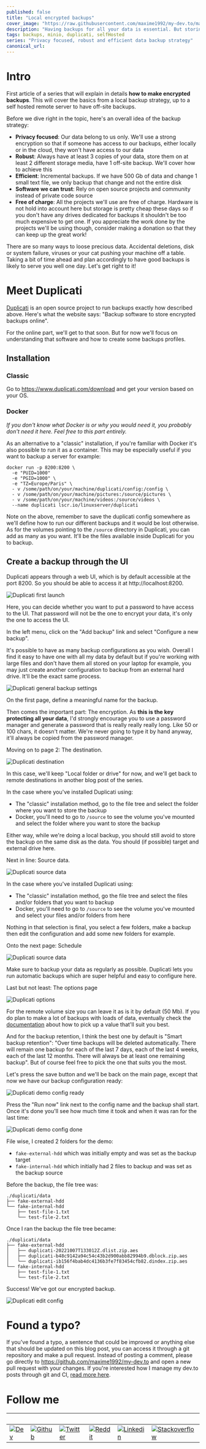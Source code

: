 ```yaml
---
published: false
title: "Local encrypted backups"
cover_image: "https://raw.githubusercontent.com/maxime1992/my-dev.to/master/blog-posts/encrypted-backups-part-1/assets/encrypted-backups-part-1-cover.png"
description: "Having backups for all your data is essential. But storing them in the cloud or on a local disk is not without any risks for privacy"
tags: backups, minio, duplicati, selfHosted
series: "Privacy focused, robust and efficient data backup strategy"
canonical_url:
---
```


# Intro

First article of a series that will explain in details **how to make encrypted backups**. This will cover the basics from a local backup strategy, up to a self hosted remote server to have off-site backups.

Before we dive right in the topic, here's an overall idea of the backup strategy:

- **Privacy focused**: Our data belong to us only. We'll use a strong encryption so that if someone has access to our backups, either locally or in the cloud, they won't have access to our data
- **Robust**: Always have at least 3 copies of your data, store them on at least 2 different storage media, have 1 off-site backup. We'll cover how to achieve this
- **Efficient**: Incremental backups. If we have 500 Gb of data and change 1 small text file, we only backup that change and not the entire disk
- **Software we can trust**: Rely on open source projects and community instead of private code source
- **Free of charge**: All the projects we'll use are free of charge. Hardware is not hold into account here but storage is pretty cheap these days so if you don't have any drives dedicated for backups it shouldn't be too much expensive to get one. If you appreciate the work done by the projects we'll be using though, consider making a donation so that they can keep up the great work!

There are so many ways to loose precious data. Accidental deletions, disk or system failure, viruses or your cat pushing your machine off a table. Taking a bit of time ahead and plan accordingly to have good backups is likely to serve you well one day. Let's get right to it!

# Meet Duplicati

[Duplicati](https://www.duplicati.com) is an open source project to run backups exactly how described above. Here's what the website says: "Backup software to store encrypted backups online".

For the online part, we'll get to that soon. But for now we'll focus on understanding that software and how to create some backups profiles.

## Installation

### Classic

Go to https://www.duplicati.com/download and get your version based on your OS.

### Docker

_If you don't know what Docker is or why you would need it, you probably don't need it here. Feel free to this part entirely._

As an alternative to a "classic" installation, if you're familiar with Docker it's also possible to run it as a container. This may be especially useful if you want to backup a server for example:

```
docker run -p 8200:8200 \
  -e "PUID=1000"
  -e "PGID=1000" \
  -e "TZ=Europe/Paris" \
  - v /some/path/on/your/machine/duplicati/config:/config \
  - v /some/path/on/your/machine/pictures:/source/pictures \
  - v /some/path/on/your/machine/videos:/source/videos \
  --name duplicati lscr.io/linuxserver/duplicati
```

Note on the above, remember to save the duplicati config somewhere as we'll define how to run our different backups and it would be lost otherwise.  
As for the volumes pointing to the `/source` directory in Duplicati, you can add as many as you want. It'll be the files available inside Duplicati for you to backup.

## Create a backup through the UI

Duplicati appears through a web UI, which is by default accessible at the port 8200. So you should be able to access it at http://localhost:8200.

![Duplicati first launch](./assets/duplicati-first-launch.png 'Duplicati first launch')

Here, you can decide whether you want to put a password to have access to the UI. That password will not be the one to encrypt your data, it's only the one to access the UI.

In the left menu, click on the "Add backup" link and select "Configure a new backup".

It's possible to have as many backup configurations as you wish. Overall I find it easy to have one with all my data by default but if you're working with large files and don't have them all stored on your laptop for example, you may just create another configuration to backup from an external hard drive. It'll be the exact same process.

![Duplicati general backup settings](./assets/duplicati-general-backup-settings.png 'Duplicati general backup settings')

On the first page, define a meaningful name for the backup.

Then comes the important part: The encryption. As **this is the key protecting all your data**, I'd strongly encourage you to use a password manager and generate a password that is really really really long. Like 50 or 100 chars, it doesn't matter. We're never going to type it by hand anyway, it'll always be copied from the password manager.

Moving on to page 2: The destination.

![Duplicati destination](./assets/duplicati-destination.png 'Duplicati destination')

In this case, we'll keep "Local folder or drive" for now, and we'll get back to remote destinations in another blog post of the series.

In the case where you've installed Duplicati using:

- The "classic" installation method, go to the file tree and select the folder where you want to store the backup
- Docker, you'll need to go to `/source` to see the volume you've mounted and select the folder where you want to store the backup

Either way, while we're doing a local backup, you should still avoid to store the backup on the same disk as the data. You should (if possible) target and external drive here.

Next in line: Source data.

![Duplicati source data](./assets/duplicati-source-data.png 'Duplicati source data')

In the case where you've installed Duplicati using:

- The "classic" installation method, go the file tree and select the files and/or folders that you want to backup
- Docker, you'll need to go to `/source` to see the volume you've mounted and select your files and/or folders from here

Nothing in that selection is final, you select a few folders, make a backup then edit the configuration and add some new folders for example.

Onto the next page: Schedule

![Duplicati source data](./assets/duplicati-source-data.png 'Duplicati source data')

Make sure to backup your data as regularly as possible. Duplicati lets you run automatic backups which are super helpful and easy to configure here.

Last but not least: The options page

![Duplicati options](./assets/duplicati-options.png 'Duplicati options')

For the remote volume size you can leave it as is it by default (50 Mb). If you do plan to make a lot of backups with loads of data, eventually check the [documentation](https://www.duplicati.com/articles/Choosing-Sizes/#remote-volume-size) about how to pick up a value that'll suit you best.

And for the backup retention, I think the best one by default is "Smart backup retention": "Over time backups will be deleted automatically. There will remain one backup for each of the last 7 days, each of the last 4 weeks, each of the last 12 months. There will always be at least one remaining backup". But of course feel free to pick the one that suits you the most.

Let's press the save button and we'll be back on the main page, except that now we have our backup configuration ready:

![Duplicati demo config ready](./assets/duplicati-demo-config-ready.png 'Duplicati demo config ready')

Press the "Run now" link next to the config name and the backup shall start. Once it's done you'll see how much time it took and when it was ran for the last time:

![Duplicati demo config done](./assets/duplicati-demo-config-done.png 'Duplicati demo config done')

File wise, I created 2 folders for the demo:

- `fake-external-hdd` which was initially empty and was set as the backup target
- `fake-internal-hdd` which initially had 2 files to backup and was set as the backup source

Before the backup, the file tree was:

```
./duplicati/data
├── fake-external-hdd
└── fake-internal-hdd
    ├── test-file-1.txt
    └── test-file-2.txt
```

Once I ran the backup the file tree became:

```
./duplicati/data
├── fake-external-hdd
│   ├── duplicati-20221007T133012Z.dlist.zip.aes
│   ├── duplicati-b48c9142a94c54c43b2d900abb82994b9.dblock.zip.aes
│   └── duplicati-ib156f4bab4dc4136b3fe7f83454cfb82.dindex.zip.aes
└── fake-internal-hdd
    ├── test-file-1.txt
    └── test-file-2.txt
```

Success! We've got our encrypted backup.

![Duplicati edit config](./assets/duplicati-edit-config.png 'Duplicati edit config')

# Found a typo?

If you've found a typo, a sentence that could be improved or anything else that should be updated on this blog post, you can access it through a git repository and make a pull request. Instead of posting a comment, please go directly to https://github.com/maxime1992/my-dev.to and open a new pull request with your changes. If you're interested how I manage my dev.to posts through git and CI, [read more here](https://dev.to/maxime1992/manage-your-dev-to-blog-posts-from-a-git-repo-and-use-continuous-deployment-to-auto-publish-update-them-143j).

# Follow me

| &nbsp;                                                                                                                              | &nbsp;                                                                                                                                           | &nbsp;                                                                                                                                               | &nbsp;                                                                                                                                                    | &nbsp;                                                                                                                                                                | &nbsp;                                                                                                                                                                                     |
| ----------------------------------------------------------------------------------------------------------------------------------- | ------------------------------------------------------------------------------------------------------------------------------------------------ | ---------------------------------------------------------------------------------------------------------------------------------------------------- | --------------------------------------------------------------------------------------------------------------------------------------------------------- | --------------------------------------------------------------------------------------------------------------------------------------------------------------------- | ------------------------------------------------------------------------------------------------------------------------------------------------------------------------------------------ |
| [![Dev](https://raw.githubusercontent.com/maxime1992/my-dev.to/master/shared-assets/dev-logo.png 'Dev')](https://dev.to/maxime1992) | [![Github](https://raw.githubusercontent.com/maxime1992/my-dev.to/master/shared-assets/github-logo.png 'Github')](https://github.com/maxime1992) | [![Twitter](https://raw.githubusercontent.com/maxime1992/my-dev.to/master/shared-assets/twitter-logo.png 'Twitter')](https://twitter.com/maxime1992) | [![Reddit](https://raw.githubusercontent.com/maxime1992/my-dev.to/master/shared-assets/reddit-logo.png 'Reddit')](https://www.reddit.com/user/maxime1992) | [![Linkedin](https://raw.githubusercontent.com/maxime1992/my-dev.to/master/shared-assets/linkedin-logo.png 'Linkedin')](https://www.linkedin.com/in/maximerobert1992) | [![Stackoverflow](https://raw.githubusercontent.com/maxime1992/my-dev.to/master/shared-assets/stackoverflow-logo.png 'Stackoverflow')](https://stackoverflow.com/users/2398593/maxime1992) |
